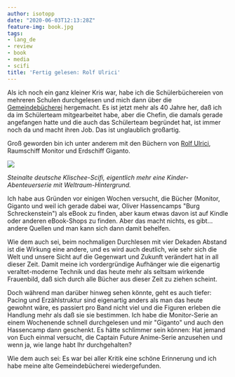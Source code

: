 ```yaml
---
author: isotopp
date: "2020-06-03T12:13:28Z"
feature-img: book.jpg
tags:
- lang_de
- review
- book
- media
- scifi
title: 'Fertig gelesen: Rolf Ulrici'
---
```

Als ich noch ein ganz kleiner Kris war, habe ich die Schülerbüchereien von mehreren Schulen durchgelesen und mich dann über die [Gemeindebücherei](http://www.gemeindebuecherei-heikendorf.de/team.htm) hergemacht. Es ist jetzt mehr als 40 Jahre her, daß ich da im Schülerteam mitgearbeitet habe, aber die Chefin, die damals gerade angefangen hatte und die auch das Schülerteam begründet hat, ist immer noch da und macht ihren Job. Das ist unglaublich großartig.

Groß geworden bin ich unter anderem mit den Büchern von [Rolf Ulrici](https://de.wikipedia.org/wiki/Rolf_Ulrici#Raumschiff_Monitor), Raumschiff Monitor und Erdschiff Giganto.

![](https://blog.koehntopp.info/uploads/2020/06/ulrici-monitor.png)

*Steinalte deutsche Klischee-Scifi, eigentlich mehr eine Kinder-Abenteuerserie mit Weltraum-Hintergrund.*

Ich habe aus Gründen vor einigen Wochen versucht, die Bücher (Monitor, Giganto und weil ich gerade dabei war, Oliver Hassencamps "Burg Schreckenstein") als eBook zu finden, aber kaum etwas davon ist auf Kindle oder anderen eBook-Shops zu finden. Aber das macht nichts, es gibt… andere Quellen und man kann sich dann damit behelfen.

Wie dem auch sei, beim nochmaligen Durchlesen mit vier Dekaden Abstand ist die Wirkung eine andere, und es wird auch deutlich, wie sehr sich die Welt und unsere Sicht auf die Gegenwart und Zukunft verändert hat in all dieser Zeit. Damit meine ich vordergründige Aufhänger wie die eigenartig veraltet-moderne Technik und das heute mehr als seltsam wirkende Frauenbild, daß sich durch alle Bücher aus dieser Zeit zu ziehen scheint.

Doch während man darüber hinweg sehen könnte, geht es auch tiefer: Pacing und Erzählstruktur sind eigenartig anders als man das heute gewohnt wäre, es passiert pro Band nicht viel und die Figuren erleben die Handlung mehr als daß sie sie bestimmen. Ich habe die Monitor-Serie an einem Wochenende schnell durchgelesen und mir "Giganto" und auch den Hassencamp dann geschenkt. Es hätte schlimmer sein können: Hat jemand von Euch einmal versucht, die Captain Future Anime-Serie anzusehen und wenn ja, wie lange habt Ihr durchgehalten?

Wie dem auch sei: Es war bei aller Kritik eine schöne Erinnerung und ich habe meine alte Gemeindebücherei wiedergefunden.
